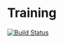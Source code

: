 # Training
[![Build Status](http://localhost:8080/buildStatus/icon?job=ConnectWithGithub)](http://localhost:8080/job/ConnectWithGithub/)
